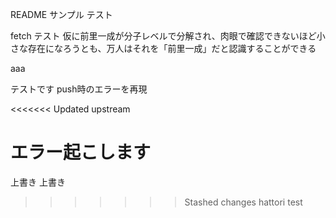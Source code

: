 README サンプル テスト

fetch テスト
仮に前里一成が分子レベルで分解され、肉眼で確認できないほど小さな存在になろうとも、万人はそれを「前里一成」だと認識することができる

aaa

テストです
push時のエラーを再現

<<<<<<< Updated upstream

エラー起こします
=======
上書き
上書き
>>>>>>> Stashed changes
hattori test
